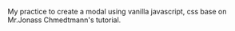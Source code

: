 My practice to create a modal using vanilla javascript, css base on Mr.Jonass Chmedtmann's tutorial.
